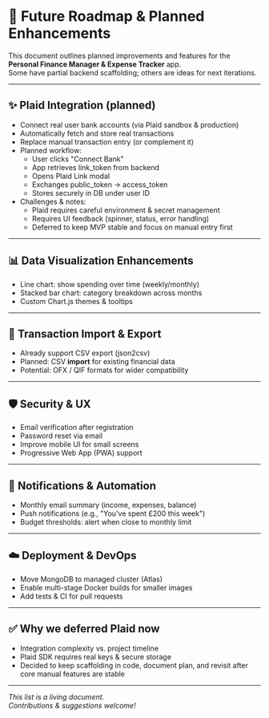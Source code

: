 # 🧭 Future Roadmap & Planned Enhancements

This document outlines planned improvements and features for the **Personal Finance Manager & Expense Tracker** app.  
Some have partial backend scaffolding; others are ideas for next iterations.

---

## ✨ Plaid Integration (planned)
- Connect real user bank accounts (via Plaid sandbox & production)
- Automatically fetch and store real transactions
- Replace manual transaction entry (or complement it)
- Planned workflow:
  - User clicks "Connect Bank"
  - App retrieves link_token from backend
  - Opens Plaid Link modal
  - Exchanges public_token → access_token
  - Stores securely in DB under user ID
- Challenges & notes:
  - Plaid requires careful environment & secret management
  - Requires UI feedback (spinner, status, error handling)
  - Deferred to keep MVP stable and focus on manual entry first

---

## 📊 Data Visualization Enhancements
- Line chart: show spending over time (weekly/monthly)
- Stacked bar chart: category breakdown across months
- Custom Chart.js themes & tooltips

---

## 📝 Transaction Import & Export
- Already support CSV export (json2csv)
- Planned: CSV **import** for existing financial data
- Potential: OFX / QIF formats for wider compatibility

---

## 🛡 Security & UX
- Email verification after registration
- Password reset via email
- Improve mobile UI for small screens
- Progressive Web App (PWA) support

---

## 🔔 Notifications & Automation
- Monthly email summary (income, expenses, balance)
- Push notifications (e.g., "You've spent £200 this week")
- Budget thresholds: alert when close to monthly limit

---

## ☁️ Deployment & DevOps
- Move MongoDB to managed cluster (Atlas)
- Enable multi-stage Docker builds for smaller images
- Add tests & CI for pull requests

---

## ✅ Why we deferred Plaid now
- Integration complexity vs. project timeline
- Plaid SDK requires real keys & secure storage
- Decided to keep scaffolding in code, document plan, and revisit after core manual features are stable

---

_This list is a living document.  
Contributions & suggestions welcome!_
